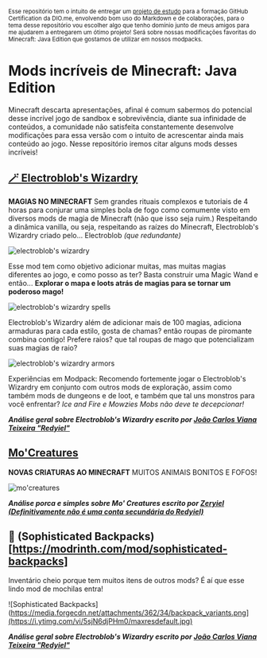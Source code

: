 <sup> Esse repositório tem o intuito de entregar um [projeto de estudo](https://github.com/alinealien/desafio-github-markdown) para a formação GitHub Certification da DIO.me, envolvendo bom uso do Markdown e de colaborações, para o tema desse repositório vou escolher algo que tenho domínio junto de meus amigos para me ajudarem a entregarem um ótimo projeto! Será sobre nossas modificações favoritas do Minecraft: Java Edition que gostamos de utilizar em nossos modpacks. </sup>

# Mods incríveis de Minecraft: Java Edition
Minecraft descarta apresentações, afinal é comum sabermos do potencial desse incrível jogo de sandbox e sobrevivência, diante sua infinidade de conteúdos, a comunidade não satisfeita constantemente desenvolve modificações para essa versão com o intuito de acrescentar ainda mais conteúdo ao jogo. Nesse repositório iremos citar alguns mods desses incríveis!

## [🪄 Electroblob's Wizardry](https://www.curseforge.com/minecraft/mc-mods/electroblobs-wizardry)
**MAGIAS NO MINECRAFT** Sem grandes rituais complexos e tutoriais de 4 horas para conjurar uma simples bola de fogo como comumente visto em diversos mods de magia de Minecraft (não que isso seja ruim.) Respeitando a dinâmica vanilla, ou seja, respeitando as raízes do Minecraft, Electroblob's Wizardry criado pelo... Electroblob _(que redundante)_ 

![electroblob's wizardry](https://github.com/user-attachments/assets/d78580cf-220a-458b-8b2f-d939313ba9d0)

Esse mod tem como objetivo adicionar muitas, mas muitas magias diferentes ao jogo, e como posso as ter? Basta construir uma Magic Wand e então... **Explorar o mapa e loots atrás de magias para se tornar um poderoso mago!** 

![electroblob's wizardry spells](https://github.com/user-attachments/assets/2fbaa533-639c-46b7-b1e4-de43f908c613)

Electroblob's Wizardry além de adicionar mais de 100 magias, adiciona armaduras para cada estilo, gosta de chamas? então roupas de piromante combina contigo! Prefere raios? que tal roupas de mago que potencializam suas magias de raio? 

![electroblob's wizardry armors](https://github.com/user-attachments/assets/527a21ec-5fbe-432c-8021-894e46f2e429)

Experiências em Modpack: Recomendo fortemente jogar o Electroblob's Wizardry em conjunto com outros mods de exploração, assim como também mods de dungeons e de loot, e também que tal uns monstros para você enfrentar? *Ice and Fire e Mowzies Mobs não deve te decepcionar!*

***Análise geral sobre Electroblob's Wizardry escrito por [João Carlos Viana Teixeira "Redyiel"](https://github.com/redyiel)***

## [Mo'Creatures](https://www.curseforge.com/minecraft/mc-mods/mo-creatures-extended)
**NOVAS CRIATURAS AO MINECRAFT** MUITOS ANIMAIS BONITOS E FOFOS!

![mo'creatures](https://i.ytimg.com/vi/5fcskvqY0cQ/maxresdefault.jpg)

***Análise porca e simples sobre Mo' Creatures escrito por [Zeryiel (Definitivamente não é uma conta secundária do Redyiel)](https://github.com/zeryiel)***

## 🎒 (Sophisticated Backpacks)[https://modrinth.com/mod/sophisticated-backpacks]
Inventário cheio porque tem muitos itens de outros mods? É aí que esse lindo mod de mochilas entra! 

![Sophisticated Backpacks](https://media.forgecdn.net/attachments/362/34/backpack_variants.png](https://i.ytimg.com/vi/5sjN6djPHm0/maxresdefault.jpg)

***Análise geral sobre Electroblob's Wizardry escrito por [João Carlos Viana Teixeira "Redyiel"](https://github.com/redyiel)***
